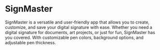 # SignMaster
SignMaster is a versatile and user-friendly app that allows you to create, customize, and save your digital signature with ease. Whether you need a digital signature for documents, art projects, or just for fun, SignMaster has you covered. With customizable pen colors, background options, and adjustable pen thickness.
